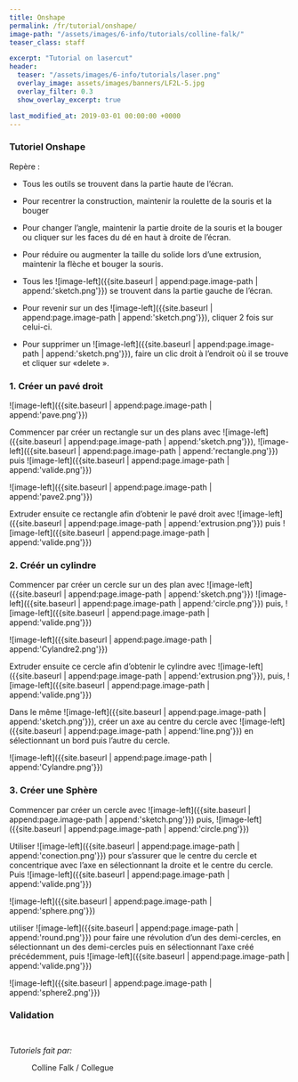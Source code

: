 ```yaml
---
title: Onshape
permalink: /fr/tutorial/onshape/
image-path: "/assets/images/6-info/tutorials/colline-falk/"
teaser_class: staff

excerpt: "Tutorial on lasercut"
header:
  teaser: "/assets/images/6-info/tutorials/laser.png"
  overlay_image: assets/images/banners/LF2L-5.jpg
  overlay_filter: 0.3
  show_overlay_excerpt: true

last_modified_at: 2019-03-01 00:00:00 +0000
---
```



###  Tutoriel Onshape

Repère :
- Tous les outils se trouvent dans la partie haute de l’écran.
- Pour recentrer la construction, maintenir la roulette de la souris et la bouger
- Pour changer l’angle, maintenir la partie droite de la souris et la bouger ou cliquer sur les faces du dé en haut à droite de l’écran.
- Pour réduire ou augmenter la taille du solide lors d’une extrusion, maintenir la flèche et bouger la souris.
- Tous les ![image-left]({{site.baseurl | append:page.image-path | append:'sketch.png'}}) se trouvent dans la partie gauche de l’écran.

- Pour revenir sur un des ![image-left]({{site.baseurl | append:page.image-path | append:'sketch.png'}}), cliquer 2 fois sur celui-ci.
- Pour supprimer un ![image-left]({{site.baseurl | append:page.image-path | append:'sketch.png'}}), faire un clic droit à l’endroit où il se trouve et cliquer sur «delete ».



### 1. Créer un pavé droit

![image-left]({{site.baseurl | append:page.image-path | append:'pave.png'}})

Commencer par créer un rectangle sur un des plans avec ![image-left]({{site.baseurl | append:page.image-path | append:'sketch.png'}}),
![image-left]({{site.baseurl | append:page.image-path | append:'rectangle.png'}})
puis
![image-left]({{site.baseurl | append:page.image-path | append:'valide.png'}})





![image-left]({{site.baseurl | append:page.image-path | append:'pave2.png'}})

Extruder ensuite ce rectangle afin d’obtenir le pavé droit avec ![image-left]({{site.baseurl | append:page.image-path | append:'extrusion.png'}})
puis
![image-left]({{site.baseurl | append:page.image-path | append:'valide.png'}})



### 2. Créér un cylindre
Commencer par créer un cercle sur un des plan avec 
![image-left]({{site.baseurl | append:page.image-path | append:'sketch.png'}})
![image-left]({{site.baseurl | append:page.image-path | append:'circle.png'}})
puis,
![image-left]({{site.baseurl | append:page.image-path | append:'valide.png'}})



![image-left]({{site.baseurl | append:page.image-path | append:'Cylandre2.png'}})

Extruder ensuite ce cercle afin d’obtenir le cylindre avec ![image-left]({{site.baseurl | append:page.image-path | append:'extrusion.png'}}),
puis,
![image-left]({{site.baseurl | append:page.image-path | append:'valide.png'}})




Dans le même
![image-left]({{site.baseurl | append:page.image-path | append:'sketch.png'}}),
créer un axe au centre du cercle avec
![image-left]({{site.baseurl | append:page.image-path | append:'line.png'}})
en sélectionnant un bord puis l’autre du cercle.



![image-left]({{site.baseurl | append:page.image-path | append:'Cylandre.png'}})




### 3. Créer une Sphère

Commencer par créer un cercle avec 
![image-left]({{site.baseurl | append:page.image-path | append:'sketch.png'}})
puis,
![image-left]({{site.baseurl | append:page.image-path | append:'circle.png'}})


Utiliser 
![image-left]({{site.baseurl | append:page.image-path | append:'conection.png'}})
pour s’assurer que le centre du cercle et concentrique avec l’axe en sélectionnant la droite et le centre du cercle. 
Puis
![image-left]({{site.baseurl | append:page.image-path | append:'valide.png'}})


![image-left]({{site.baseurl | append:page.image-path | append:'sphere.png'}})

utiliser ![image-left]({{site.baseurl | append:page.image-path | append:'round.png'}})
pour faire une révolution d’un des demi-cercles, en sélectionnant un des demi-cercles puis en sélectionnant l’axe créé précédemment, puis
![image-left]({{site.baseurl | append:page.image-path | append:'valide.png'}})

![image-left]({{site.baseurl | append:page.image-path | append:'sphere2.png'}})




### Validation


<figure style="width: 45%" class="align-left"> 
    <img src="{{ site.baseurl | append:page.image-path | append:'fig-0002.jpg'}}" alt="">   
</figure>
<figure style="width: 45%" class="align-right"> 
    <img src="{{ site.baseurl | append:page.image-path | append:'fig-0004.jpg'}}" alt="">
</figure>


*Tutoriels fait par:*


<figure style="width: 230px;" class="align-center" > 
    <img src="{{ site.baseurl | append:page.image-path | append:'Coline.jpg'}}" alt="" style=" border-radius: 50%;"><figcaption> Colline Falk / Collegue</figcaption> 
</figure>


